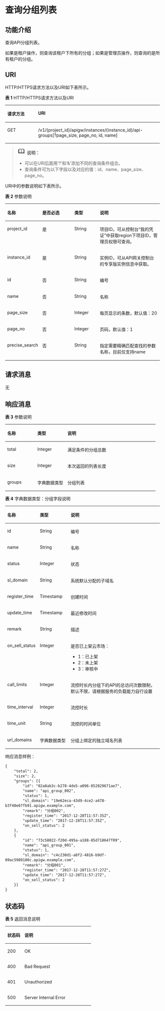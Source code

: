 # 查询分组列表<a name="apig-phapi-180713022"></a>

## 功能介绍<a name="section46949754"></a>

查询API分组列表。

如果是租户操作，则查询该租户下所有的分组；如果是管理员操作，则查询的是所有租户的分组。

## URI<a name="section19894605"></a>

HTTP/HTTPS请求方法以及URI如下表所示。

**表 1**  HTTP/HTTPS请求方法以及URI

<a name="table51530049"></a>
<table><thead align="left"><tr id="row67004532"><th class="cellrowborder" valign="top" width="20%" id="mcps1.2.3.1.1"><p id="p58658025"><a name="p58658025"></a><a name="p58658025"></a>请求方法</p>
</th>
<th class="cellrowborder" valign="top" width="80%" id="mcps1.2.3.1.2"><p id="p53679570"><a name="p53679570"></a><a name="p53679570"></a>URI</p>
</th>
</tr>
</thead>
<tbody><tr id="row53077912"><td class="cellrowborder" valign="top" width="20%" headers="mcps1.2.3.1.1 "><p id="p4343586"><a name="p4343586"></a><a name="p4343586"></a>GET</p>
</td>
<td class="cellrowborder" valign="top" width="80%" headers="mcps1.2.3.1.2 "><p id="p16286168"><a name="p16286168"></a><a name="p16286168"></a>/v1/{project_id}/apigw/instances/{instance_id}/api-groups[?page_size, page_no, id, name]</p>
</td>
</tr>
</tbody>
</table>

>![](public_sys-resources/icon-note.gif) **说明：**   
>-   可以在URI后面用‘?’和‘&’添加不同的查询条件组合。  
>-   查询条件可为以下字段以及对应的值：id、name、page\_size、page\_no。  

URI中的参数说明如下表所示。

**表 2**  参数说明

<a name="table40608407"></a>
<table><thead align="left"><tr id="row2467029"><th class="cellrowborder" valign="top" width="22%" id="mcps1.2.5.1.1"><p id="p65611664"><a name="p65611664"></a><a name="p65611664"></a>名称</p>
</th>
<th class="cellrowborder" valign="top" width="20.95%" id="mcps1.2.5.1.2"><p id="p12944543"><a name="p12944543"></a><a name="p12944543"></a>是否必选</p>
</th>
<th class="cellrowborder" valign="top" width="16.53%" id="mcps1.2.5.1.3"><p id="p41875051"><a name="p41875051"></a><a name="p41875051"></a>类型</p>
</th>
<th class="cellrowborder" valign="top" width="40.52%" id="mcps1.2.5.1.4"><p id="p36435931"><a name="p36435931"></a><a name="p36435931"></a>说明</p>
</th>
</tr>
</thead>
<tbody><tr id="row5451948191419"><td class="cellrowborder" valign="top" width="22%" headers="mcps1.2.5.1.1 "><p id="p55878963"><a name="p55878963"></a><a name="p55878963"></a>project_id</p>
</td>
<td class="cellrowborder" valign="top" width="20.95%" headers="mcps1.2.5.1.2 "><p id="p29902160"><a name="p29902160"></a><a name="p29902160"></a>是</p>
</td>
<td class="cellrowborder" valign="top" width="16.53%" headers="mcps1.2.5.1.3 "><p id="p6155914"><a name="p6155914"></a><a name="p6155914"></a>String</p>
</td>
<td class="cellrowborder" valign="top" width="40.52%" headers="mcps1.2.5.1.4 "><p id="p28867016"><a name="p28867016"></a><a name="p28867016"></a>项目ID。可从控制台“我的凭证”中获取region下项目ID，管理员权限可查询。</p>
</td>
</tr>
<tr id="row198562474147"><td class="cellrowborder" valign="top" width="22%" headers="mcps1.2.5.1.1 "><p id="p1780913159538"><a name="p1780913159538"></a><a name="p1780913159538"></a>instance_id</p>
</td>
<td class="cellrowborder" valign="top" width="20.95%" headers="mcps1.2.5.1.2 "><p id="p9809215115310"><a name="p9809215115310"></a><a name="p9809215115310"></a>是</p>
</td>
<td class="cellrowborder" valign="top" width="16.53%" headers="mcps1.2.5.1.3 "><p id="p1280914152538"><a name="p1280914152538"></a><a name="p1280914152538"></a>String</p>
</td>
<td class="cellrowborder" valign="top" width="40.52%" headers="mcps1.2.5.1.4 "><p id="p1880914157537"><a name="p1880914157537"></a><a name="p1880914157537"></a>实例ID，可从API网关控制台的专享版实例信息中获取。</p>
</td>
</tr>
<tr id="row65629271"><td class="cellrowborder" valign="top" width="22%" headers="mcps1.2.5.1.1 "><p id="p14370760"><a name="p14370760"></a><a name="p14370760"></a>id</p>
</td>
<td class="cellrowborder" valign="top" width="20.95%" headers="mcps1.2.5.1.2 "><p id="p23180950"><a name="p23180950"></a><a name="p23180950"></a>否</p>
</td>
<td class="cellrowborder" valign="top" width="16.53%" headers="mcps1.2.5.1.3 "><p id="p65717672"><a name="p65717672"></a><a name="p65717672"></a>String</p>
</td>
<td class="cellrowborder" valign="top" width="40.52%" headers="mcps1.2.5.1.4 "><p id="p21531239"><a name="p21531239"></a><a name="p21531239"></a>编号</p>
</td>
</tr>
<tr id="row59563426"><td class="cellrowborder" valign="top" width="22%" headers="mcps1.2.5.1.1 "><p id="p59908239"><a name="p59908239"></a><a name="p59908239"></a>name</p>
</td>
<td class="cellrowborder" valign="top" width="20.95%" headers="mcps1.2.5.1.2 "><p id="p20729180"><a name="p20729180"></a><a name="p20729180"></a>否</p>
</td>
<td class="cellrowborder" valign="top" width="16.53%" headers="mcps1.2.5.1.3 "><p id="p1342001"><a name="p1342001"></a><a name="p1342001"></a>String</p>
</td>
<td class="cellrowborder" valign="top" width="40.52%" headers="mcps1.2.5.1.4 "><p id="p41593271"><a name="p41593271"></a><a name="p41593271"></a>名称</p>
</td>
</tr>
<tr id="row8058788"><td class="cellrowborder" valign="top" width="22%" headers="mcps1.2.5.1.1 "><p id="p48782101"><a name="p48782101"></a><a name="p48782101"></a>page_size</p>
</td>
<td class="cellrowborder" valign="top" width="20.95%" headers="mcps1.2.5.1.2 "><p id="p59036110"><a name="p59036110"></a><a name="p59036110"></a>否</p>
</td>
<td class="cellrowborder" valign="top" width="16.53%" headers="mcps1.2.5.1.3 "><p id="p17195640"><a name="p17195640"></a><a name="p17195640"></a>Integer</p>
</td>
<td class="cellrowborder" valign="top" width="40.52%" headers="mcps1.2.5.1.4 "><p id="p50669627"><a name="p50669627"></a><a name="p50669627"></a>每页显示的条数，默认值：20</p>
</td>
</tr>
<tr id="row53373461"><td class="cellrowborder" valign="top" width="22%" headers="mcps1.2.5.1.1 "><p id="p28283055"><a name="p28283055"></a><a name="p28283055"></a>page_no</p>
</td>
<td class="cellrowborder" valign="top" width="20.95%" headers="mcps1.2.5.1.2 "><p id="p9226101"><a name="p9226101"></a><a name="p9226101"></a>否</p>
</td>
<td class="cellrowborder" valign="top" width="16.53%" headers="mcps1.2.5.1.3 "><p id="p9116753"><a name="p9116753"></a><a name="p9116753"></a>Integer</p>
</td>
<td class="cellrowborder" valign="top" width="40.52%" headers="mcps1.2.5.1.4 "><p id="p259496"><a name="p259496"></a><a name="p259496"></a>页码，默认值：1</p>
</td>
</tr>
<tr id="row14184336124518"><td class="cellrowborder" valign="top" width="22%" headers="mcps1.2.5.1.1 "><p id="p7186103615458"><a name="p7186103615458"></a><a name="p7186103615458"></a>precise_search</p>
</td>
<td class="cellrowborder" valign="top" width="20.95%" headers="mcps1.2.5.1.2 "><p id="p6186163619453"><a name="p6186163619453"></a><a name="p6186163619453"></a>否</p>
</td>
<td class="cellrowborder" valign="top" width="16.53%" headers="mcps1.2.5.1.3 "><p id="p61861736164517"><a name="p61861736164517"></a><a name="p61861736164517"></a>String</p>
</td>
<td class="cellrowborder" valign="top" width="40.52%" headers="mcps1.2.5.1.4 "><p id="p12186203617455"><a name="p12186203617455"></a><a name="p12186203617455"></a>指定需要精确匹配查找的参数名称，目前仅支持name</p>
</td>
</tr>
</tbody>
</table>

## 请求消息<a name="section44833719"></a>

无

## 响应消息<a name="section7652604"></a>

**表 3**  参数说明

<a name="table37289116"></a>
<table><thead align="left"><tr id="row8457713"><th class="cellrowborder" valign="top" width="20%" id="mcps1.2.4.1.1"><p id="p13986137"><a name="p13986137"></a><a name="p13986137"></a>名称</p>
</th>
<th class="cellrowborder" valign="top" width="20%" id="mcps1.2.4.1.2"><p id="p59135289"><a name="p59135289"></a><a name="p59135289"></a>类型</p>
</th>
<th class="cellrowborder" valign="top" width="60%" id="mcps1.2.4.1.3"><p id="p25229114"><a name="p25229114"></a><a name="p25229114"></a>说明</p>
</th>
</tr>
</thead>
<tbody><tr id="row30292355"><td class="cellrowborder" valign="top" width="20%" headers="mcps1.2.4.1.1 "><p id="p37761725"><a name="p37761725"></a><a name="p37761725"></a>total</p>
</td>
<td class="cellrowborder" valign="top" width="20%" headers="mcps1.2.4.1.2 "><p id="p38800912"><a name="p38800912"></a><a name="p38800912"></a>Integer</p>
</td>
<td class="cellrowborder" valign="top" width="60%" headers="mcps1.2.4.1.3 "><p id="p55866147"><a name="p55866147"></a><a name="p55866147"></a>满足条件的分组总数</p>
</td>
</tr>
<tr id="row33033276"><td class="cellrowborder" valign="top" width="20%" headers="mcps1.2.4.1.1 "><p id="p58449682"><a name="p58449682"></a><a name="p58449682"></a>size</p>
</td>
<td class="cellrowborder" valign="top" width="20%" headers="mcps1.2.4.1.2 "><p id="p36803838"><a name="p36803838"></a><a name="p36803838"></a>Integer</p>
</td>
<td class="cellrowborder" valign="top" width="60%" headers="mcps1.2.4.1.3 "><p id="p28320869"><a name="p28320869"></a><a name="p28320869"></a>本次返回的列表长度</p>
</td>
</tr>
<tr id="row53561235"><td class="cellrowborder" valign="top" width="20%" headers="mcps1.2.4.1.1 "><p id="p43492801"><a name="p43492801"></a><a name="p43492801"></a>groups</p>
</td>
<td class="cellrowborder" valign="top" width="20%" headers="mcps1.2.4.1.2 "><p id="p33255967"><a name="p33255967"></a><a name="p33255967"></a>字典数据类型</p>
</td>
<td class="cellrowborder" valign="top" width="60%" headers="mcps1.2.4.1.3 "><p id="p9378773"><a name="p9378773"></a><a name="p9378773"></a>分组列表</p>
</td>
</tr>
</tbody>
</table>

**表 4**  字典数据类型：分组字段说明

<a name="table17300097"></a>
<table><thead align="left"><tr id="row63268036"><th class="cellrowborder" valign="top" width="20%" id="mcps1.2.4.1.1"><p id="p24437261"><a name="p24437261"></a><a name="p24437261"></a>名称</p>
</th>
<th class="cellrowborder" valign="top" width="20%" id="mcps1.2.4.1.2"><p id="p33261086"><a name="p33261086"></a><a name="p33261086"></a>类型</p>
</th>
<th class="cellrowborder" valign="top" width="60%" id="mcps1.2.4.1.3"><p id="p9793440"><a name="p9793440"></a><a name="p9793440"></a>说明</p>
</th>
</tr>
</thead>
<tbody><tr id="row55071162"><td class="cellrowborder" valign="top" width="20%" headers="mcps1.2.4.1.1 "><p id="p31579157"><a name="p31579157"></a><a name="p31579157"></a>id</p>
</td>
<td class="cellrowborder" valign="top" width="20%" headers="mcps1.2.4.1.2 "><p id="p7774937"><a name="p7774937"></a><a name="p7774937"></a>String</p>
</td>
<td class="cellrowborder" valign="top" width="60%" headers="mcps1.2.4.1.3 "><p id="p25790124"><a name="p25790124"></a><a name="p25790124"></a>编号</p>
</td>
</tr>
<tr id="row30784532"><td class="cellrowborder" valign="top" width="20%" headers="mcps1.2.4.1.1 "><p id="p10519172"><a name="p10519172"></a><a name="p10519172"></a>name</p>
</td>
<td class="cellrowborder" valign="top" width="20%" headers="mcps1.2.4.1.2 "><p id="p46746584"><a name="p46746584"></a><a name="p46746584"></a>String</p>
</td>
<td class="cellrowborder" valign="top" width="60%" headers="mcps1.2.4.1.3 "><p id="p28376953"><a name="p28376953"></a><a name="p28376953"></a>名称</p>
</td>
</tr>
<tr id="row54065985"><td class="cellrowborder" valign="top" width="20%" headers="mcps1.2.4.1.1 "><p id="p17268671"><a name="p17268671"></a><a name="p17268671"></a>status</p>
</td>
<td class="cellrowborder" valign="top" width="20%" headers="mcps1.2.4.1.2 "><p id="p56585150"><a name="p56585150"></a><a name="p56585150"></a>Integer</p>
</td>
<td class="cellrowborder" valign="top" width="60%" headers="mcps1.2.4.1.3 "><p id="p19994470"><a name="p19994470"></a><a name="p19994470"></a>状态</p>
</td>
</tr>
<tr id="row45732504"><td class="cellrowborder" valign="top" width="20%" headers="mcps1.2.4.1.1 "><p id="p13345359"><a name="p13345359"></a><a name="p13345359"></a>sl_domain</p>
</td>
<td class="cellrowborder" valign="top" width="20%" headers="mcps1.2.4.1.2 "><p id="p7232323"><a name="p7232323"></a><a name="p7232323"></a>String</p>
</td>
<td class="cellrowborder" valign="top" width="60%" headers="mcps1.2.4.1.3 "><p id="p48947291"><a name="p48947291"></a><a name="p48947291"></a>系统默认分配的子域名</p>
</td>
</tr>
<tr id="row37872440"><td class="cellrowborder" valign="top" width="20%" headers="mcps1.2.4.1.1 "><p id="p47768834"><a name="p47768834"></a><a name="p47768834"></a>register_time</p>
</td>
<td class="cellrowborder" valign="top" width="20%" headers="mcps1.2.4.1.2 "><p id="p44070373"><a name="p44070373"></a><a name="p44070373"></a>Timestamp</p>
</td>
<td class="cellrowborder" valign="top" width="60%" headers="mcps1.2.4.1.3 "><p id="p12930440"><a name="p12930440"></a><a name="p12930440"></a>创建时间</p>
</td>
</tr>
<tr id="row49265097"><td class="cellrowborder" valign="top" width="20%" headers="mcps1.2.4.1.1 "><p id="p31049903"><a name="p31049903"></a><a name="p31049903"></a>update_time</p>
</td>
<td class="cellrowborder" valign="top" width="20%" headers="mcps1.2.4.1.2 "><p id="p32014251"><a name="p32014251"></a><a name="p32014251"></a>Timestamp</p>
</td>
<td class="cellrowborder" valign="top" width="60%" headers="mcps1.2.4.1.3 "><p id="p43017506"><a name="p43017506"></a><a name="p43017506"></a>最近修改时间</p>
</td>
</tr>
<tr id="row51613240"><td class="cellrowborder" valign="top" width="20%" headers="mcps1.2.4.1.1 "><p id="p19922934"><a name="p19922934"></a><a name="p19922934"></a>remark</p>
</td>
<td class="cellrowborder" valign="top" width="20%" headers="mcps1.2.4.1.2 "><p id="p3144932"><a name="p3144932"></a><a name="p3144932"></a>String</p>
</td>
<td class="cellrowborder" valign="top" width="60%" headers="mcps1.2.4.1.3 "><p id="p53412906"><a name="p53412906"></a><a name="p53412906"></a>描述</p>
</td>
</tr>
<tr id="row3429462"><td class="cellrowborder" valign="top" width="20%" headers="mcps1.2.4.1.1 "><p id="p9350971"><a name="p9350971"></a><a name="p9350971"></a>on_sell_status</p>
</td>
<td class="cellrowborder" valign="top" width="20%" headers="mcps1.2.4.1.2 "><p id="p19231164"><a name="p19231164"></a><a name="p19231164"></a>Integer</p>
</td>
<td class="cellrowborder" valign="top" width="60%" headers="mcps1.2.4.1.3 "><p id="p14220483"><a name="p14220483"></a><a name="p14220483"></a>是否已上架云市场：</p>
<a name="ul60875483"></a><a name="ul60875483"></a><ul id="ul60875483"><li>1：已上架</li><li>2：未上架</li><li>3：审核中</li></ul>
</td>
</tr>
<tr id="row1880511716455"><td class="cellrowborder" valign="top" width="20%" headers="mcps1.2.4.1.1 "><p id="p63758800"><a name="p63758800"></a><a name="p63758800"></a>call_limits</p>
</td>
<td class="cellrowborder" valign="top" width="20%" headers="mcps1.2.4.1.2 "><p id="p64189201"><a name="p64189201"></a><a name="p64189201"></a>Integer</p>
</td>
<td class="cellrowborder" valign="top" width="60%" headers="mcps1.2.4.1.3 "><p id="p31942831"><a name="p31942831"></a><a name="p31942831"></a>流控时长内分组下的API的总访问次数限制，默认不限，请根据服务的负载能力自行设置</p>
</td>
</tr>
<tr id="row642312418454"><td class="cellrowborder" valign="top" width="20%" headers="mcps1.2.4.1.1 "><p id="p66657312"><a name="p66657312"></a><a name="p66657312"></a>time_interval</p>
</td>
<td class="cellrowborder" valign="top" width="20%" headers="mcps1.2.4.1.2 "><p id="p30533155"><a name="p30533155"></a><a name="p30533155"></a>Integer</p>
</td>
<td class="cellrowborder" valign="top" width="60%" headers="mcps1.2.4.1.3 "><p id="p57266528"><a name="p57266528"></a><a name="p57266528"></a>流控时长</p>
</td>
</tr>
<tr id="row011851416459"><td class="cellrowborder" valign="top" width="20%" headers="mcps1.2.4.1.1 "><p id="p5585767"><a name="p5585767"></a><a name="p5585767"></a>time_unit</p>
</td>
<td class="cellrowborder" valign="top" width="20%" headers="mcps1.2.4.1.2 "><p id="p49793976"><a name="p49793976"></a><a name="p49793976"></a>String</p>
</td>
<td class="cellrowborder" valign="top" width="60%" headers="mcps1.2.4.1.3 "><p id="p6780221"><a name="p6780221"></a><a name="p6780221"></a>流控的时间单位</p>
</td>
</tr>
<tr id="row1134681118458"><td class="cellrowborder" valign="top" width="20%" headers="mcps1.2.4.1.1 "><p id="p43834197"><a name="p43834197"></a><a name="p43834197"></a>url_domains</p>
</td>
<td class="cellrowborder" valign="top" width="20%" headers="mcps1.2.4.1.2 "><p id="p60909101"><a name="p60909101"></a><a name="p60909101"></a>字典数据类型</p>
</td>
<td class="cellrowborder" valign="top" width="60%" headers="mcps1.2.4.1.3 "><p id="p34690133"><a name="p34690133"></a><a name="p34690133"></a>分组上绑定的独立域名列表</p>
</td>
</tr>
</tbody>
</table>

响应消息样例：

```
{
	"total": 2,
	"size": 2,
	"groups": [{
		"id": "02a8ab3c-b278-4de5-a096-852829671ae7",
		"name": "api_group_002",
		"status": 1,
		"sl_domain": "19e62eca-43d9-4ce2-a478-b3f48e67fb91.apigw.example.com",
		"remark": "分组002",
		"register_time": "2017-12-28T11:57:35Z",
		"update_time": "2017-12-28T11:57:35Z",
		"on_sell_status": 2
	},
	{
		"id": "73c58022-f20d-495a-a188-85d718647f09",
		"name": "api_group_001",
		"status": 1,
		"sl_domain": "c4c230d1-a8f2-4816-b9df-09ac5989180c.apigw.example.com",
		"remark": "分组001",
		"register_time": "2017-12-28T11:57:27Z",
		"update_time": "2017-12-28T11:57:27Z",
		"on_sell_status": 2
	}]
}
```

## 状态码<a name="section850289"></a>

**表 5**  返回消息说明

<a name="table24836589"></a>
<table><thead align="left"><tr id="row45772199"><th class="cellrowborder" valign="top" width="20%" id="mcps1.2.3.1.1"><p id="p16560630"><a name="p16560630"></a><a name="p16560630"></a>状态码</p>
</th>
<th class="cellrowborder" valign="top" width="80%" id="mcps1.2.3.1.2"><p id="p66342678"><a name="p66342678"></a><a name="p66342678"></a>说明</p>
</th>
</tr>
</thead>
<tbody><tr id="row5047855"><td class="cellrowborder" valign="top" width="20%" headers="mcps1.2.3.1.1 "><p id="p6223080"><a name="p6223080"></a><a name="p6223080"></a>200</p>
</td>
<td class="cellrowborder" valign="top" width="80%" headers="mcps1.2.3.1.2 "><p id="p50988816"><a name="p50988816"></a><a name="p50988816"></a>OK</p>
</td>
</tr>
<tr id="row40331444"><td class="cellrowborder" valign="top" width="20%" headers="mcps1.2.3.1.1 "><p id="p45621557"><a name="p45621557"></a><a name="p45621557"></a>400</p>
</td>
<td class="cellrowborder" valign="top" width="80%" headers="mcps1.2.3.1.2 "><p id="p18594143614553"><a name="p18594143614553"></a><a name="p18594143614553"></a>Bad Request</p>
</td>
</tr>
<tr id="row39228080"><td class="cellrowborder" valign="top" width="20%" headers="mcps1.2.3.1.1 "><p id="p23357924"><a name="p23357924"></a><a name="p23357924"></a>401</p>
</td>
<td class="cellrowborder" valign="top" width="80%" headers="mcps1.2.3.1.2 "><p id="p9203142078"><a name="p9203142078"></a><a name="p9203142078"></a>Unauthorized</p>
</td>
</tr>
<tr id="row49384039"><td class="cellrowborder" valign="top" width="20%" headers="mcps1.2.3.1.1 "><p id="p40684231"><a name="p40684231"></a><a name="p40684231"></a>500</p>
</td>
<td class="cellrowborder" valign="top" width="80%" headers="mcps1.2.3.1.2 "><p id="p14947689"><a name="p14947689"></a><a name="p14947689"></a>Server Internal Error</p>
</td>
</tr>
</tbody>
</table>


